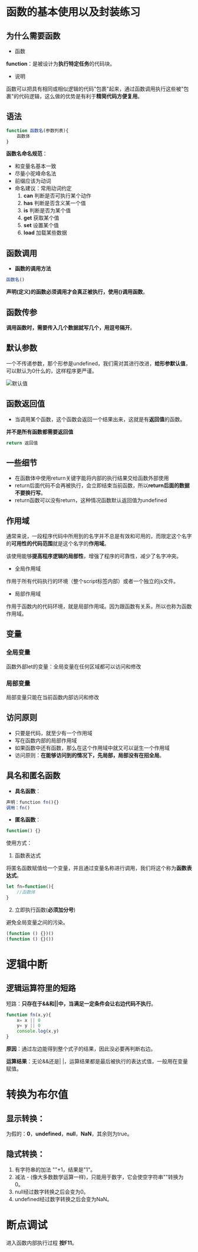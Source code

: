 # 函数的基本使用以及封装练习

## 为什么需要函数

- 函数

**function**：是被设计为**执行特定任务**的代码块。

- 说明

函数可以把具有相同或相似逻辑的代码"包裹"起来，通过函数调用执行这些被"包裹"的代码逻辑，这么做的优势是有利于**精简代码方便复用**。

## 语法

```javascript
function 函数名(参数列表){
    函数体
}
```

**函数名命名规范**：

- 和变量名基本一致
- 尽量小驼峰命名法
- 前缀应该为动词
- 命名建议：常用动词约定
  1. **can**     判断是否可执行某个动作
  2. **has**     判断是否含义某一个值
  3. **is**        判断是否为某个值
  4. **get**      获取某个值
  5. **set**      设置某个值
  6. **load**    加载某些数据

## 函数调用

- **函数的调用方法**

```js
函数名()
```

**声明(定义)的函数必须调用才会真正被执行，使用()调用函数**。

## 函数传参

**调用函数时，需要传入几个数据就写几个，用逗号隔开**。

## 默认参数

一个不传递参数，那个形参是undefined，我们需对其进行改进，**给形参默认值**，可以默认为0什么的，这样程序更严谨。

![默认值](..\js学习\图片\默认值.png)

## 函数返回值

- 当调用某个函数，这个函数会返回一个结果出来，这就是有**返回值**的函数。

**并不是所有函数都需要返回值**

```js
return 返回值
```

## 一些细节

- 在函数体中使用return关键字能将内部的执行结果交给函数外部使用
- return后面代码不会再被执行，会立即结束当前函数，所以**return后面的数据不要换行写**。
- return函数可以没有return，这种情况函数默认返回值为undefined

## 作用域

通常来说，一段程序代码中所用到的名字并不总是有效和可用的，而限定这个名字的**可用性的代码范围**就是这个名字的**作用域**。

该使用能够**提高程序逻辑的局部性**，增强了程序的可靠性，减少了名字冲突。

- 全局作用域

作用于所有代码执行的环境（整个script标签内部）或者一个独立的js文件。

- 局部作用域

作用于函数内的代码环境，就是局部作用域。因为跟函数有关系，所以也称为函数作用域。

## 变量

### 全局变量

函数外部let的变量：全局变量在任何区域都可以访问和修改

### 局部变量

局部变量只能在当前函数内部访问和修改

## 访问原则

- 只要是代码，就至少有一个作用域
- 写在函数内部的局部作用域
- 如果函数中还有函数，那么在这个作用域中就又可以诞生一个作用域
- 访问原则：**在能够访问到的情况下，先局部，局部没有在招全局**。

## 具名和匿名函数

- **具名函数**：

```js
声明：function fn(){}
调用：fn()
```

- **匿名函数**：

```js
function() {}
```

使用方式：

1. 函数表达式

将匿名函数赋值给一个变量，并且通过变量名称进行调用，我们将这个称为**函数表达式**。

```js
let fn=function(){
    //函数体
}
```

2. 立即执行函数(**必须加分号**)

避免全局变量之间的污染。

```js
(function () {})()
(function () {}())
```

# 逻辑中断

## 逻辑运算符里的短路

短路：**只存在于&&和||中，当满足一定条件会让右边代码不执行**。

```js
function fn(x,y){
    x= x || 0
    y= y || 0
    console.log(x,y)
}
```

**原因**：通过左边能得到整个式子的结果，因此没必要再判断右边。

**运算结果**：无论&&还是| |，运算结果都是最后被执行的表达式值，一般用在变量赋值。

# 转换为布尔值

## 显示转换：

为假的：**0**，**undefined**，**null**，**NaN**，其余则为true。

## 隐式转换：

1. 有字符串的加法 ""+1，结果是"1"。
2. 减法 - (像大多数数学运算一样)，只能用于数字，它会使空字符串""转换为0。
3. null经过数字转换之后会变为0。
4. undefined经过数字转换之后会变为NaN。

# 断点调试

进入函数内部执行过程  **按F11**。

